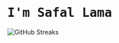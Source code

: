 # <samp>I'm **Safal Lama**</samp>

![GitHub Streaks](https://github-streaks-mqc9.onrender.com/streak/happilli/image?theme=midnight&cache_bust=1742211614)
